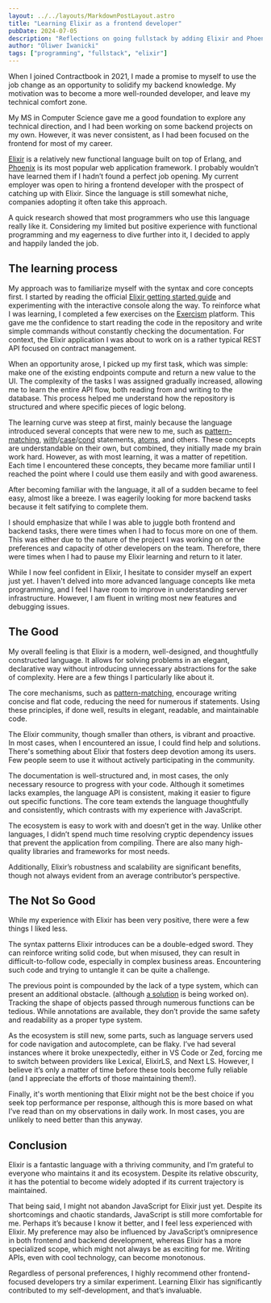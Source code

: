 ```yaml
---
layout: ../../layouts/MarkdownPostLayout.astro
title: "Learning Elixir as a frontend developer"
pubDate: 2024-07-05
description: "Reflections on going fullstack by adding Elixir and Phoenix to my skill set."
author: "Oliwer Iwanicki"
tags: ["programming", "fullstack", "elixir"]
---
```


When I joined Contractbook in 2021, I made a promise to myself to use the job change as an opportunity to solidify my backend knowledge. My motivation was to become a more well-rounded developer, and leave my technical comfort zone.

My MS in Computer Science gave me a good foundation to explore any technical direction, and I had been working on some backend projects on my own. However, it was never consistent, as I had been focused on the frontend for most of my career.

[Elixir](https://elixir-lang.org/) is a relatively new functional language built on top of Erlang, and [Phoenix](https://www.phoenixframework.org) is its most popular web application framework. I probably wouldn’t have learned them if I hadn’t found a perfect job opening. My current employer was open to hiring a frontend developer with the prospect of catching up with Elixir. Since the language is still somewhat niche, companies adopting it often take this approach.

A quick research showed that most programmers who use this language really like it. Considering my limited but positive experience with functional programming and my eagerness to dive further into it, I decided to apply and happily landed the job.

## The learning process


My approach was to familiarize myself with the syntax and core concepts first. I started by reading the official [Elixir getting started guide](https://elixirschool.com/en/lessons/basics/basics#getting-started-0) and experimenting with the interactive console along the way. To reinforce what I was learning, I completed a few exercises on the [Exercism](https://exercism.org/tracks/elixir) platform. This gave me the confidence to start reading the code in the repository and write simple commands without constantly checking the documentation. For context, the Elixir application I was about to work on is a rather typical REST API focused on contract management.

When an opportunity arose, I picked up my first task, which was simple: make one of the existing endpoints compute and return a new value to the UI. The complexity of the tasks I was assigned gradually increased, allowing me to learn the entire API flow, both reading from and writing to the database. This process helped me understand how the repository is structured and where specific pieces of logic belong.

The learning curve was steep at first, mainly because the language introduced several concepts that were new to me, such as [pattern-matching](https://elixirschool.com/en/lessons/basics/pattern_matching), [with](https://elixirschool.com/en/lessons/basics/control_structures#with-3)/[case](https://elixirschool.com/en/lessons/basics/control_structures#case-1)/[cond](https://elixirschool.com/en/lessons/basics/control_structures#cond-2) statements, [atoms](https://elixirschool.com/en/lessons/basics/basics#atoms-7), and others. These concepts are understandable on their own, but combined, they initially made my brain work hard. However, as with most learning, it was a matter of repetition. Each time I encountered these concepts, they became more familiar until I reached the point where I could use them easily and with good awareness.

After becoming familiar with the language, it all of a sudden became to feel easy, almost like a breeze. I was eagerily looking for more backend tasks because it felt satifying to complete them.

I should emphasize that while I was able to juggle both frontend and backend tasks, there were times when I had to focus more on one of them. This was either due to the nature of the project I was working on or the preferences and capacity of other developers on the team. Therefore, there were times when I had to pause my Elixir learning and return to it later.

While I now feel confident in Elixir, I hesitate to consider myself an expert just yet. I haven't delved into more advanced language concepts like meta programming, and I feel I have room to improve in understanding server infrastructure. However, I am fluent in writing most new features and debugging issues.

## The Good


My overall feeling is that Elixir is a modern, well-designed, and thoughtfully constructed language. It allows for solving problems in an elegant, declarative way without introducing unnecessary abstractions for the sake of complexity. Here are a few things I particularly like about it.

The core mechanisms, such as [pattern-matching](https://elixirschool.com/en/lessons/basics/pattern_matching), encourage writing concise and flat code, reducing the need for numerous if statements. Using these principles, if done well, results in elegant, readable, and maintainable code.

The Elixir community, though smaller than others, is vibrant and proactive. In most cases, when I encountered an issue, I could find help and solutions. There's something about Elixir that fosters deep devotion among its users. Few people seem to use it without actively participating in the community.

The documentation is well-structured and, in most cases, the only necessary resource to progress with your code. Although it sometimes lacks examples, the language API is consistent, making it easier to figure out specific functions. The core team extends the language thoughtfully and consistently, which contrasts with my experience with JavaScript.

The ecosystem is easy to work with and doesn’t get in the way. Unlike other languages, I didn’t spend much time resolving cryptic dependency issues that prevent the application from compiling. There are also many high-quality libraries and frameworks for most needs.

Additionally, Elixir’s robustness and scalability are significant benefits, though not always evident from an average contributor’s perspective.

## The Not So Good

While my experience with Elixir has been very positive, there were a few things I liked less.

The syntax patterns Elixir introduces can be a double-edged sword. They can reinforce writing solid code, but when misused, they can result in difficult-to-follow code, especially in complex business areas. Encountering such code and trying to untangle it can be quite a challenge.

The previous point is compounded by the lack of a type system, which can present an additional obstacle. (although [a solution](https://www.youtube.com/watch?v=giYbq4HmfGA) is being worked on). Tracking the shape of objects passed through numerous functions can be tedious. While annotations are available, they don’t provide the same safety and readability as a proper type system.

As the ecosystem is still new, some parts, such as language servers used for code navigation and autocomplete, can be flaky. I’ve had several instances where it broke unexpectedly, either in VS Code or Zed, forcing me to switch between providers like Lexical, ElixirLS, and Next LS. However, I believe it’s only a matter of time before these tools become fully reliable (and I appreciate the efforts of those maintaining them!).

Finally, it's worth mentioning that Elixir might not be the best choice if you seek top performance per response, although this is more based on what I’ve read than on my observations in daily work. In most cases, you are unlikely to need better than this anyway.

## Conclusion


Elixir is a fantastic language with a thriving community, and I’m grateful to everyone who maintains it and its ecosystem. Despite its relative obscurity, it has the potential to become widely adopted if its current trajectory is maintained.

That being said, I might not abandon JavaScript for Elixir just yet. Despite its shortcomings and chaotic standards, JavaScript is still more comfortable for me. Perhaps it’s because I know it better, and I feel less experienced with Elixir. My preference may also be influenced by JavaScript’s omnipresence in both frontend and backend development, whereas Elixir has a more specialized scope, which might not always be as exciting for me. Writing APIs, even with cool technology, can become monotonous.

Regardless of personal preferences, I highly recommend other frontend-focused developers try a similar experiment. Learning Elixir has significantly contributed to my self-development, and that’s invaluable.
